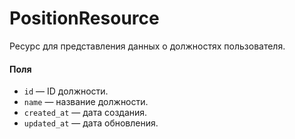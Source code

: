 # PositionResource

Ресурс для представления данных о должностях пользователя.

#### Поля

* `id` — ID должности.
* `name` — название должности.
* `created_at` — дата создания.
* `updated_at` — дата обновления.


